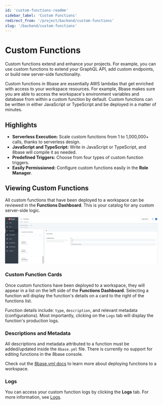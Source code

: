 ```yaml
---
id: 'custom-functions-readme'
sidebar_label: 'Custom Functions'
redirect_from: '/project/backend/custom-functions'
slug: '/backend/custom-functions'
---
```

# Custom Functions

Custom functions extend and enhance your projects. For example, you can use custom functions to extend your GraphQL API, add custom endpoints, or build new server-side functionality. 

Custom functions in 8base are essentially AWS lambdas that get enriched with access to your workspace resources. For example, 8base makes sure you are able to access the workspace's environment variables and database from within a custom function by default. Custom functions can be written in either JavaScript or TypeScript and be deployed in a matter of minutes.

## Highlights

- **Serverless Execution:** Scale custom functions from 1 to 1,000,000+ calls, thanks to serverless design.
- **JavaScript and TypeScript:** Write in JavaScript or TypeScript, and 8base will compile it as needed.
- **Predefined Triggers:** Choose from four types of custom function triggers.
- **Easily Permissioned:** Configure custom functions easily in the **Role Manager**.

## Viewing Custom Functions

All custom functions that have been deployed to a workspace can be reviewed in the **Functions Dashboard**. This is your catalog for any custom server-side logic. 

![Function Dashboard screen](_images/ui_customfunctions_dashboard.png)

### Custom Function Cards

Once custom functions have been deployed to a workspace, they will appear in a list on the left side of the **Functions Dashboard**. Selecting a function will display the function's details on a card to the right of the functions list.

Function details include: `type`, `description`, and relevant metadata (configurations). Most importantly, clicking on the `Logs` tab will display the function's production logs.

### Descriptions and Metadata

All descriptions and metadata attributed to a function must be added/updated inside the `8base.yml` file. There is currently no support for editing functions in the 8base console.

Check out the [8base.yml docs](development-tools-dev-env-8base-yml.md) to learn more about deploying functions to a workspace.

### Logs
You can access your custom function logs by clicking the **Logs** tab. For more information, see [Logs](custom-functions-logs.md).